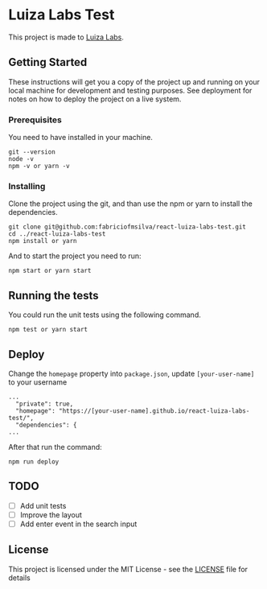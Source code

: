 # Luiza Labs Test

This project is made to [Luiza Labs](http://fabriciofmsilva.com.br/react-luiza-labs-test/).

## Getting Started

These instructions will get you a copy of the project up and running on your local machine for development and testing purposes. See deployment for notes on how to deploy the project on a live system.

### Prerequisites

You need to have installed in your machine.

```
git --version
node -v
npm -v or yarn -v
```

### Installing

Clone the project using the git, and than use the npm or yarn to install the dependencies.

```
git clone git@github.com:fabriciofmsilva/react-luiza-labs-test.git
cd ../react-luiza-labs-test
npm install or yarn
```

And to start the project you need to run:

```
npm start or yarn start
```


## Running the tests

You could run the unit tests using the following command.

```
npm test or yarn start
```

## Deploy

Change the `homepage` property into `package.json`, update `[your-user-name]` to your username

```
...
  "private": true,
  "homepage": "https://[your-user-name].github.io/react-luiza-labs-test/",
  "dependencies": {
...
```

After that run the command:

```
npm run deploy
```

## TODO

- [ ] Add unit tests
- [ ] Improve the layout
- [ ] Add enter event in the search input

## License

This project is licensed under the MIT License - see the [LICENSE](LICENSE) file for details

